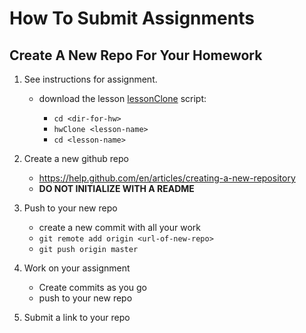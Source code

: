 # How To Submit Assignments

## Create A New Repo For Your Homework

1. See instructions for assignment.

    * download the lesson [lessonClone][lessonClone] script:

        * `cd <dir-for-hw>`
        * `hwClone <lesson-name>`
        * `cd <lesson-name>`
1.  Create a new github repo

    * https://help.github.com/en/articles/creating-a-new-repository
    * __DO NOT INITIALIZE WITH A README__
1. Push to your new repo
    
    * create a new commit with all your work
    * `git remote add origin <url-of-new-repo>`
    * `git push origin master`
1. Work on your assignment

    * Create commits as you go
    * push to your new repo
1. Submit a link to your repo

[lessonClone]: ./src/lessonClone

